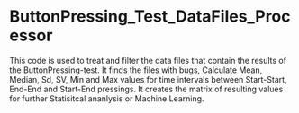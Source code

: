 # ButtonPressing_Test_DataFiles_Processor
 This code is used to treat and filter the data files that contain the results of the ButtonPressing-test. It finds the files with bugs, Calculate Mean, Median, Sd, SV, Min and Max values for time intervals between Start-Start, End-End and Start-End pressings. It creates the matrix of resulting values for further Statisitcal ananlysis or Machine Learning. 
